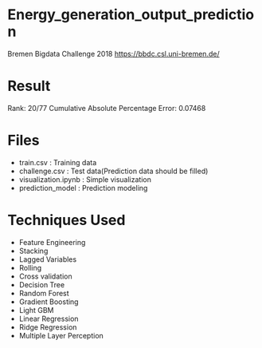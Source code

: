 # Energy_generation_output_prediction
Bremen Bigdata Challenge 2018 https://bbdc.csl.uni-bremen.de/

# Result
 Rank: 20/77
 Cumulative Absolute Percentage Error: 0.07468

# Files
- train.csv : Training data
- challenge.csv : Test data(Prediction data should be filled) 
- visualization.ipynb : Simple visualization
- prediction_model : Prediction modeling

# Techniques Used
- Feature Engineering
- Stacking
- Lagged Variables
- Rolling
- Cross validation
- Decision Tree
- Random Forest
- Gradient Boosting 
- Light GBM
- Linear Regression
- Ridge Regression
- Multiple Layer Perception

